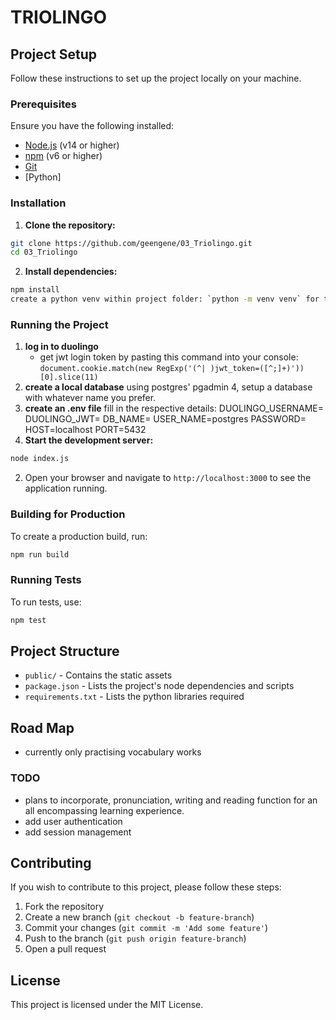 # TRIOLINGO

## Project Setup

Follow these instructions to set up the project locally on your machine.

### Prerequisites

Ensure you have the following installed:

- [Node.js](https://nodejs.org/) (v14 or higher)
- [npm](https://www.npmjs.com/) (v6 or higher)
- [Git](https://git-scm.com/)
- [Python]

### Installation

1. **Clone the repository:**

```sh
git clone https://github.com/geengene/03_Triolingo.git
cd 03_Triolingo
```

2. **Install dependencies:**

```sh
npm install
create a python venv within project folder: `python -m venv venv` for the required dependencies
```

### Running the Project

1. **log in to duolingo**
   - get jwt login token by pasting this command into your console: `document.cookie.match(new RegExp('(^| )jwt_token=([^;]+)'))[0].slice(11) `
2. **create a local database**
   using postgres' pgadmin 4, setup a database with whatever name you prefer.
3. **create an .env file**
   fill in the respective details:
   DUOLINGO_USERNAME=
   DUOLINGO_JWT=
   DB_NAME=
   USER_NAME=postgres
   PASSWORD=
   HOST=localhost
   PORT=5432
4. **Start the development server:**

```sh
node index.js
```

2. Open your browser and navigate to `http://localhost:3000` to see the application running.

### Building for Production

To create a production build, run:

```sh
npm run build
```

### Running Tests

To run tests, use:

```sh
npm test
```

## Project Structure

- `public/` - Contains the static assets
- `package.json` - Lists the project's node dependencies and scripts
- `requirements.txt` - Lists the python libraries required

## Road Map

- currently only practising vocabulary works

### TODO

- plans to incorporate, pronunciation, writing and reading function for an all encompassing learning experience.
- add user authentication
- add session management

## Contributing

If you wish to contribute to this project, please follow these steps:

1. Fork the repository
2. Create a new branch (`git checkout -b feature-branch`)
3. Commit your changes (`git commit -m 'Add some feature'`)
4. Push to the branch (`git push origin feature-branch`)
5. Open a pull request

## License

This project is licensed under the MIT License.
